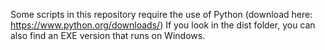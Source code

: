 Some scripts in this repository require the use of Python (download here: https://www.python.org/downloads/)
If you look in the dist folder, you can also find an EXE version that runs on Windows.
